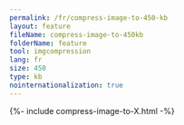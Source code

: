 ```yaml
---
permalink: /fr/compress-image-to-450-kb
layout: feature
fileName: compress-image-to-450kb
folderName: feature
tool: imgcompression
lang: fr
size: 450
type: kb
nointernationalization: true
---
```

{%- include compress-image-to-X.html -%}       
